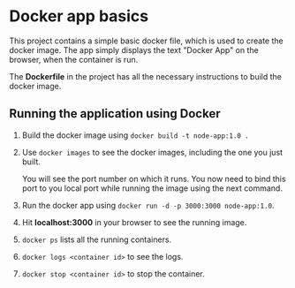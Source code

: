 # Docker app basics
This project contains a simple basic docker file, which is used to create the docker image. The app simply displays the text "Docker App" on the browser, when the container is run.

The **Dockerfile** in the project has all the necessary instructions to build the docker image.

## Running the application using Docker
1. Build the docker image using `docker build -t node-app:1.0 .`
2. Use `docker images` to see the docker images, including the one you just built.

   You will see the port number on which it runs. You now need to bind this port to you local port while running the image using the next command.
3. Run the docker app using `docker run -d -p 3000:3000 node-app:1.0`.
4. Hit **localhost:3000** in your browser to see the running image.
5. `docker ps` lists all the running containers.
6. `docker logs <container id>` to see the logs.
7. `docker stop <container id>` to stop the container.
